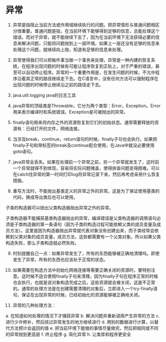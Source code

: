 # 异常

1. 异常是指阻止当前方法或作用域继续执行的问题。把异常情形与普通问题相区分很重要。普通问题是指，在当前环境下能够得到足够的信息，总能处理这个错误。而对于异常，就不能继续下去了，因为在当前环境下无法获得必要的信息来解决问题，只能将问题抛到上一层环境。如果上一层还没有足够的信息来处理这个问题，就继续向上抛，知道有足够的信息来处理。

2. 异常使得我们可以把每件事当做一个事务来处理，异常是一种内建的恢复系统，在程序出现问题的时候有可能让程序恢复到正轨上，对于严重的错误，甚至可以自动停止程序。异常的一个重要作用是，在发生问题的时候，不允许程序沿着其正常的路径继续走下去。在C语言中，没有任何方法可以强制程序在出现问题的时候停止继续沿之前的路径走下去。

3. java.util.logging java的日志工具

4. java异常的顶级类是Throwable，它分为两个类型：Error，Exception。Error用来表示编译时和系统错误。Exception是可被抛出的异常。

5. finally语句用来将内存之外的资源恢复到它们的初始状态。通常需要释放的资源有：已经打开的文件，网络连接。

6. 当涉及break，continue，return语句的时候，finally子句也会执行。如果把finally子句和带标签的break及continue配合使用，在Java中就没必要使用goto语句。

7. java异常会丢失。如果在处理前一个异常之前，另一个异常就发生了，这时前一个异常就得不到体现，容易将实际问题掩盖，使得排查问题变得困难。可以在catch住异常的第一时间打印log将异常记录下来，然后再考虑采用什么恢复措施。

8. 重写方法时，不能抛出基类定义的异常之外的异常。这是为了保证使用基类的代码，换成导出类后也可以使用。

  子类的构造器可以抛出父类构造器抛出异常之外的异常。

  子类构造器不能捕获基类构造器抛出的异常，编译错误是父类构造器的调用语句必须是子类构造器的第一条语句（因为子类的构造过程可能依赖父类的成员变量及成员方法）。这里是因为构造器抛出异常就代表对象没有创建出来，而子类经常会依赖到父类对象的成员变量，成员方法，这些都需要有一个父类对象。所以如果父类构造失败，那么子类构造就必然失败。

9. 时刻提醒自己一点：如果异常发生了，所有的东西能够被正确地清理吗。即使发生了异常，所有的东西也应该处于正常的状态。

10. 如果需要在构造方法中初始化网络连接等需要正确关闭的资源时，要特别注意。这时候不适合使用finally子句来清理，因为finally子句在程序正常的时候也会执行，也就是说对象构造完成之后，这些资源就会被关闭，这是不正常的。通常的处理方法是在创建需要清理的对象后，立即进入一个try-finally语句，保证在出现异常的时候，已经初始化的资源能够被正确地关闭。

11. 异常的几种处理方法：

  a. 在知道如何处理的情况下才捕获异常
  b. 解决问题并重新调用产生异常的方法
  c. 进行少许修补，然后绕过异常发生的地方继续进行
  d. 用别的数据进行计算，以替代方法预计会返回的值
  e. 把当前环境下能做的事情尽量做完，然后把相同或不同的异常抛到更高层
  f. 终止程序
  g. 简化异常
  h. 让类库和程序更安全

